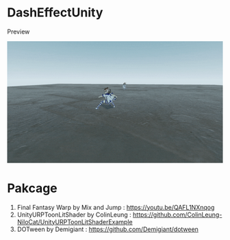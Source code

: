 # DashEffectUnity
Preview

![Take1](https://github.com/Azhar564/DashEffectUnity/blob/main/SimpleDashEffect/Recordings/Take1.gif)

# Pakcage
1. Final Fantasy Warp by Mix and Jump   : https://youtu.be/QAFL1NXnqog
2. UnityURPToonLitShader by ColinLeung  : https://github.com/ColinLeung-NiloCat/UnityURPToonLitShaderExample
3. DOTween by Demigiant                 : https://github.com/Demigiant/dotween
